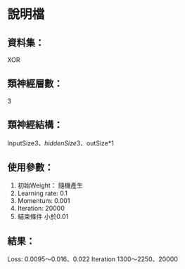 # 說明檔
## 資料集：
XOR
## 類神經層數：
3
## 類神經結構：
InputSize*3、hiddenSize*3、outSize*1
## 使用參數：
1.	初始Weight：	隨機產生
2.	Learning rate:		0.1
3.	Momentum: 		0.001
4.	Iteration:			20000
5.	結束條件			小於0.01

## 結果：
Loss:				0.0095～0.016、0.022
Iteration			1300～2250、20000
